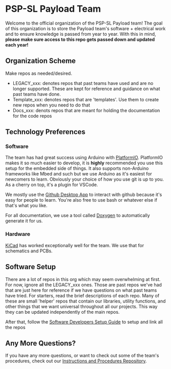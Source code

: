 # PSP-SL Payload Team
Welcome to the official organization of the PSP-SL Payload team!
The goal of this organization is to store the Payload team's software + electrical work and to ensure knowledge is passed from year to year. With this in mind, **please make sure access to this repo gets passed down and updated each year!**


## Organization Scheme
Make repos as needed/desired.
- LEGACY_xxx: denotes repos that past teams have used and are no longer supported. These are kept for reference and guidance on what past teams have done.
- Template_xxx: denotes repos that are 'templates'. Use them to create new repos when you need to do that
- Docs_xxx: denots repos that are meant for holding the documentation for the code repos

## Technology Preferences
### Software
The team has had great success using Arduino with [PlatformIO](https://platformio.org/). PlatformIO makes it so much easier to develop, it is **highly** recommended you use this setup for the embedded side of things. It also supports non-Arduino frameworks like Mbed and such but we use Arduino as it's easiest for newcomers to learn.
Obviously your choice of how you use git is up to you. As a cherry on top, it's a plugin for VSCode. 

We mostly use the [Github Desktop App](https://desktop.github.com/) to interact with github because it's easy for people to learn. You're also free to use bash or whatever else if that's what you like.

For all documentation, we use a tool called [Doxygen](https://www.doxygen.nl/download.html) to automatically generate it for us. 
### Hardware
[KiCad](https://www.kicad.org/) has worked exceptionally well for the team. We use that for schematics and PCBs. 

## Software Setup
There are a lot of repos in this org which may seem overwhelming at first. For now, ignore all the LEGACY_xxx ones. Those are past repos we've had that are just here for reference if we have questions on what past teams have tried. For starters, read the brief descriptions of each repo. Many of these are small 'helper' repos that contain our libraries, utility functions, and other things that we want universal throughout all our projects. This way they can be updated independently of the main repos.


After that, follow the [Software Developers Setup Guide](https://github.com/PSP-SL-Payload/InstructionsAndProcedures/blob/main/SoftwareSetup/README.md) to setup and link all the repos

## Any More Questions?
If you have any more questions, or want to check out some of the team's procedures, check out our [Instructions and Procedures Repository](https://github.com/PSP-SL-Payload/InstructionsAndProcedures/blob/main/README.md).
